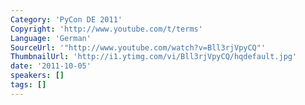 ```yaml
---
Category: 'PyCon DE 2011'
Copyright: 'http://www.youtube.com/t/terms'
Language: 'German'
SourceUrl: '"http://www.youtube.com/watch?v=Bll3rjVpyCQ"'
ThumbnailUrl: 'http://i1.ytimg.com/vi/Bll3rjVpyCQ/hqdefault.jpg'
date: '2011-10-05'
speakers: []
tags: []
---
```


